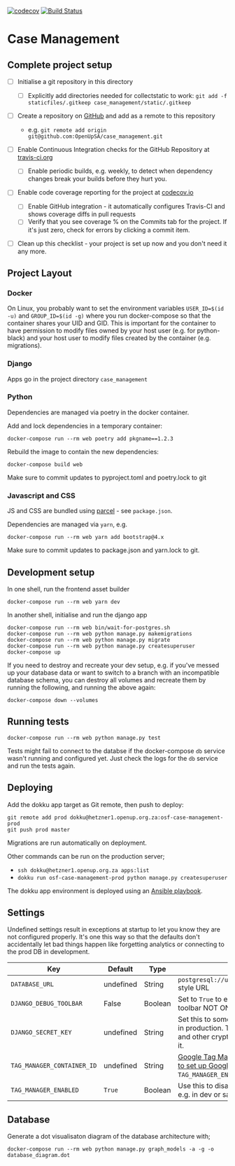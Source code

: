 [![codecov](https://codecov.io/gh/paulmwatson/case_management/branch/master/graph/badge.svg)](https://codecov.io/gh/paulmwatson/case_management/)
[![Build Status](https://travis-ci.org/paulmwatson/case_management.png)](https://travis-ci.org/paulmwatson/case_management)

Case Management
===============================


Complete project setup
----------------------

- [ ] Initialise a git repository in this directory
  - [ ] Explicitly add directories needed for collectstatic to work: `git add -f staticfiles/.gitkeep case_management/static/.gitkeep`
- [ ] Create a repository on [GitHub](https://github.com/OpenUpSA) and add as a remote to this repository
  - e.g. `git remote add origin git@github.com:OpenUpSA/case_management.git`
- [ ] Enable Continuous Integration checks for the GitHub Repository at [travis-ci.org](https://travis-ci.org)
  - [ ] Enable periodic builds, e.g. weekly, to detect when dependency changes break your builds before they hurt you.
- [ ] Enable code coverage reporting for the project at [codecov.io](https://codecov.io)
  - [ ] Enable GitHub integration - it automatically configures Travis-CI and shows coverage diffs in pull requests
  - [ ] Verify that you see coverage % on the Commits tab for the project. If it's just zero, check for errors by clicking a commit item.
- [ ] Clean up this checklist - your project is set up now and you don't need it any more.


Project Layout
--------------

### Docker

On Linux, you probably want to set the environment variables `USER_ID=$(id -u)`
and `GROUP_ID=$(id -g)` where you run docker-compose so that the container
shares your UID and GID. This is important for the container to have permission
to modify files owned by your host user (e.g. for python-black) and your host
user to modify files created by the container (e.g. migrations).


### Django

Apps go in the project directory `case_management`


### Python

Dependencies are managed via poetry in the docker container.

Add and lock dependencies in a temporary container:

    docker-compose run --rm web poetry add pkgname==1.2.3

Rebuild the image to contain the new dependencies:

    docker-compose build web

Make sure to commit updates to pyproject.toml and poetry.lock to git


### Javascript and CSS

JS and CSS are bundled using [parcel](https://parceljs.org/) - see `package.json`.

Dependencies are managed via `yarn`, e.g.

    docker-compose run --rm web yarn add bootstrap@4.x

Make sure to commit updates to package.json and yarn.lock to git.


Development setup
-----------------

In one shell, run the frontend asset builder

    docker-compose run --rm web yarn dev


In another shell, initialise and run the django app

    docker-compose run --rm web bin/wait-for-postgres.sh
    docker-compose run --rm web python manage.py makemigrations
    docker-compose run --rm web python manage.py migrate
    docker-compose run --rm web python manage.py createsuperuser
    docker-compose up


If you need to destroy and recreate your dev setup, e.g. if you've messed up your
database data or want to switch to a branch with an incompatible database schema,
you can destroy all volumes and recreate them by running the following, and running
the above again:

    docker-compose down --volumes


Running tests
-------------

    docker-compose run --rm web python manage.py test

Tests might fail to connect to the databse if the docker-compose `db` service wasn't running and configured yet. Just check the logs for the `db` service and run the tests again.


Deploying
---------

Add the dokku app target as Git remote, then push to deploy:

```shell
git remote add prod dokku@hetzner1.openup.org.za:osf-case-management-prod
git push prod master
```

Migrations are run automatically on deployment.

Other commands can be run on the production server;
- `ssh dokku@hetzner1.openup.org.za apps:list`
- `dokku run osf-case-management-prod python manage.py createsuperuser`

The dokku app environment is deployed using an [Ansible playbook](https://github.com/OpenUpSA/ansible-config/tree/master/apps/osf-case-management).


Settings
--------

Undefined settings result in exceptions at startup to let you know they are not configured properly. It's one this way so that the defaults don't accidentally let bad things happen like forgetting analytics or connecting to the prod DB in development.


| Key | Default | Type | Description |
|-----|---------|------|-------------|
| `DATABASE_URL` | undefined | String | `postgresql://user:password@hostname/dbname` style URL |
| `DJANGO_DEBUG_TOOLBAR` | False | Boolean | Set to `True` to enable the Django Debug toolbar NOT ON A PUBLIC SERVER! |
| `DJANGO_SECRET_KEY` | undefined | String | Set this to something secret and unguessable in production. The security of your cookies and other crypto stuff in django depends on it. |
| `TAG_MANAGER_CONTAINER_ID` | undefined | String | [Google Tag Manager](tagmanager.google.com) Container ID. [Use this to set up Google Analytics.](https://support.google.com/tagmanager/answer/6107124?hl=en). Requried unless `TAG_MANAGER_ENABLED` is set to `False` |
| `TAG_MANAGER_ENABLED` | `True` | Boolean | Use this to disable the Tag Manager snippets, e.g. in dev or sandbox. |

Database
---------

Generate a dot visualisaton diagram of the database architecture with;
    
    docker-compose run --rm web python manage.py graph_models -a -g -o database_diagram.dot